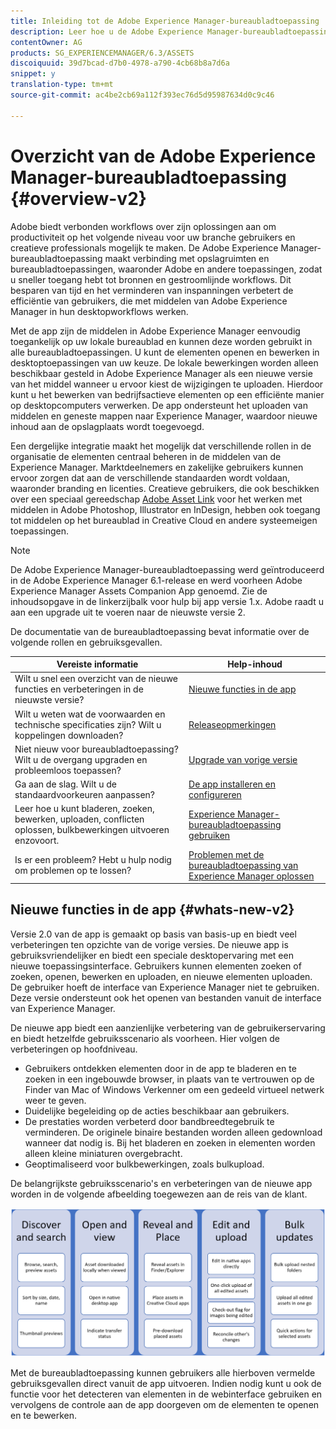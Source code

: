 ```yaml
---
title: Inleiding tot de Adobe Experience Manager-bureaubladtoepassing
description: Leer hoe u de Adobe Experience Manager-bureaubladtoepassing gebruikt om de workflows voor middelenbeheer voor creatieve gebruikers te optimaliseren wanneer u Adobe Experience Manager-middelen rechtstreeks vanaf hun bureaublad gebruikt.
contentOwner: AG
products: SG_EXPERIENCEMANAGER/6.3/ASSETS
discoiquuid: 39d7bcad-d7b0-4978-a790-4cb68b8a7d6a
snippet: y
translation-type: tm+mt
source-git-commit: ac4be2cb69a112f393ec76d5d95987634d0c9c46

---
```



# Overzicht van de Adobe Experience Manager-bureaubladtoepassing {#overview-v2}

Adobe biedt verbonden workflows over zijn oplossingen aan om productiviteit op het volgende niveau voor uw branche gebruikers en creatieve professionals mogelijk te maken. De Adobe Experience Manager-bureaubladtoepassing maakt verbinding met opslagruimten en bureaubladtoepassingen, waaronder Adobe en andere toepassingen, zodat u sneller toegang hebt tot bronnen en gestroomlijnde workflows. Dit besparen van tijd en het verminderen van inspanningen verbetert de efficiëntie van gebruikers, die met middelen van Adobe Experience Manager in hun desktopworkflows werken.

Met de app zijn de middelen in Adobe Experience Manager eenvoudig toegankelijk op uw lokale bureaublad en kunnen deze worden gebruikt in alle bureaubladtoepassingen. U kunt de elementen openen en bewerken in desktoptoepassingen van uw keuze. De lokale bewerkingen worden alleen beschikbaar gesteld in Adobe Experience Manager als een nieuwe versie van het middel wanneer u ervoor kiest de wijzigingen te uploaden. Hierdoor kunt u het bewerken van bedrijfsactieve elementen op een efficiënte manier op desktopcomputers verwerken. De app ondersteunt het uploaden van middelen en geneste mappen naar Experience Manager, waardoor nieuwe inhoud aan de opslagplaats wordt toegevoegd.

Een dergelijke integratie maakt het mogelijk dat verschillende rollen in de organisatie de elementen centraal beheren in de middelen van de Experience Manager. Marktdeelnemers en zakelijke gebruikers kunnen ervoor zorgen dat aan de verschillende standaarden wordt voldaan, waaronder branding en licenties. Creatieve gebruikers, die ook beschikken over een speciaal gereedschap [Adobe Asset Link](https://www.adobe.com/marketing/experience-manager-assets/adobe-asset-link.html) voor het werken met middelen in Adobe Photoshop, Illustrator en InDesign, hebben ook toegang tot middelen op het bureaublad in Creative Cloud en andere systeemeigen toepassingen.

>[!NOTE]
>
>De Adobe Experience Manager-bureaubladtoepassing werd geïntroduceerd in de Adobe Experience Manager 6.1-release en werd voorheen Adobe Experience Manager Assets Companion App genoemd. Zie de inhoudsopgave in de linkerzijbalk voor hulp bij app versie 1.x. Adobe raadt u aan een upgrade uit te voeren naar de nieuwste versie 2.

De documentatie van de bureaubladtoepassing bevat informatie over de volgende rollen en gebruiksgevallen.

| Vereiste informatie | Help-inhoud |
|-------------------------------------------------------------------------------------------------------|------------------------------------------------------------|
| Wilt u snel een overzicht van de nieuwe functies en verbeteringen in de nieuwste versie? | [Nieuwe functies in de app](#whats-new-v2) |
| Wilt u weten wat de voorwaarden en technische specificaties zijn? Wilt u koppelingen downloaden? | [Releaseopmerkingen](release-notes.md) |
| Niet nieuw voor bureaubladtoepassing? Wilt u de overgang upgraden en probleemloos toepassen? | [Upgrade van vorige versie](install-upgrade.md#upgrade-from-previous-version) |
| Ga aan de slag. Wilt u de standaardvoorkeuren aanpassen? | [De app installeren en configureren](install-upgrade.md) |
| Leer hoe u kunt bladeren, zoeken, bewerken, uploaden, conflicten oplossen, bulkbewerkingen uitvoeren enzovoort. | [Experience Manager-bureaubladtoepassing gebruiken](using.md) |
| Is er een probleem? Hebt u hulp nodig om problemen op te lossen? | [Problemen met de bureaubladtoepassing van Experience Manager oplossen](troubleshoot.md) |

## Nieuwe functies in de app {#whats-new-v2}

Versie 2.0 van de app is gemaakt op basis van basis-up en biedt veel verbeteringen ten opzichte van de vorige versies. De nieuwe app is gebruiksvriendelijker en biedt een speciale desktopervaring met een nieuwe toepassingsinterface. Gebruikers kunnen elementen zoeken of zoeken, openen, bewerken en uploaden, en nieuwe elementen uploaden. De gebruiker hoeft de interface van Experience Manager niet te gebruiken. Deze versie ondersteunt ook het openen van bestanden vanuit de interface van Experience Manager.

De nieuwe app biedt een aanzienlijke verbetering van de gebruikerservaring en biedt hetzelfde gebruiksscenario als voorheen. Hier volgen de verbeteringen op hoofdniveau.

* Gebruikers ontdekken elementen door in de app te bladeren en te zoeken in een ingebouwde browser, in plaats van te vertrouwen op de Finder van Mac of Windows Verkenner om een gedeeld virtueel netwerk weer te geven.
* Duidelijke begeleiding op de acties beschikbaar aan gebruikers.
* De prestaties worden verbeterd door bandbreedtegebruik te verminderen. De originele binaire bestanden worden alleen gedownload wanneer dat nodig is. Bij het bladeren en zoeken in elementen worden alleen kleine miniaturen overgebracht.
* Geoptimaliseerd voor bulkbewerkingen, zoals bulkupload.

De belangrijkste gebruiksscenario&#39;s en verbeteringen van de nieuwe app worden in de volgende afbeelding toegewezen aan de reis van de klant.

![Nieuwe functies in de Experience Manager-bureaubladtoepassing](assets/aem_desktop_app_usecases_v2.png)

Met de bureaubladtoepassing kunnen gebruikers alle hierboven vermelde gebruiksgevallen direct vanuit de app uitvoeren. Indien nodig kunt u ook de functie voor het detecteren van elementen in de webinterface gebruiken en vervolgens de controle aan de app doorgeven om de elementen te openen en te bewerken.
